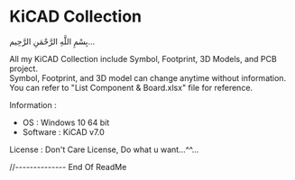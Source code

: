 # KiCAD Collection
بِسْمِ اللَّهِ الرَّحْمَنِ الرَّحِيم... 
 
All my KiCAD Collection include Symbol, Footprint, 3D Models, and PCB project.  
Symbol, Footprint, and 3D model can change anytime without information.
You can refer to "List Component & Board.xlsx" file for reference.

Information :
- OS   : Windows 10 64 bit  
- Software : KiCAD v7.0  

License : Don't Care License, Do what u want...^^...  

//-------------- End Of ReadMe
